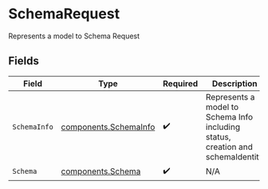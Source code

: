 # SchemaRequest

Represents a model to Schema Request


## Fields

| Field                                                                           | Type                                                                            | Required                                                                        | Description                                                                     |
| ------------------------------------------------------------------------------- | ------------------------------------------------------------------------------- | ------------------------------------------------------------------------------- | ------------------------------------------------------------------------------- |
| `SchemaInfo`                                                                    | [components.SchemaInfo](../../models/components/schemainfo.md)                  | :heavy_check_mark:                                                              | Represents a model to Schema Info including status, creation and schemaIdentity |
| `Schema`                                                                        | [components.Schema](../../models/components/schema.md)                          | :heavy_check_mark:                                                              | N/A                                                                             |